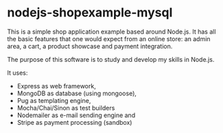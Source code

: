 # nodejs-shopexample-mysql
This is a simple shop application example based around Node.js. It has all the basic features that one would expect from an online store: an admin area, a cart, a product showcase and payment integration.

The purpose of this software is to study and develop my skills in Node.js.

It uses:
 
- Express as web framework,
- MongoDB as database (using mongoose),
- Pug as templating engine,
- Mocha/Chai/Sinon as test builders
- Nodemailer as e-mail sending engine and
- Stripe as payment processing (sandbox)
